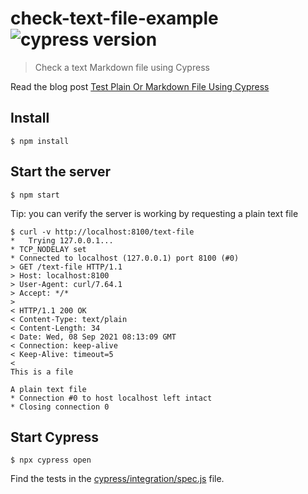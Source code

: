 # check-text-file-example ![cypress version](https://img.shields.io/badge/cypress-8.3.1-brightgreen)

> Check a text Markdown file using Cypress

Read the blog post [Test Plain Or Markdown File Using Cypress](https://glebbahmutov.com/blog/text-plain-or-markdown-file/)

## Install

```shell
$ npm install
```

## Start the server

```shell
$ npm start
```

Tip: you can verify the server is working by requesting a plain text file

```shell
$ curl -v http://localhost:8100/text-file
*   Trying 127.0.0.1...
* TCP_NODELAY set
* Connected to localhost (127.0.0.1) port 8100 (#0)
> GET /text-file HTTP/1.1
> Host: localhost:8100
> User-Agent: curl/7.64.1
> Accept: */*
>
< HTTP/1.1 200 OK
< Content-Type: text/plain
< Content-Length: 34
< Date: Wed, 08 Sep 2021 08:13:09 GMT
< Connection: keep-alive
< Keep-Alive: timeout=5
<
This is a file

A plain text file
* Connection #0 to host localhost left intact
* Closing connection 0
```

## Start Cypress

```shell
$ npx cypress open
```

Find the tests in the [cypress/integration/spec.js](./cypress/integration/spec.js) file.
